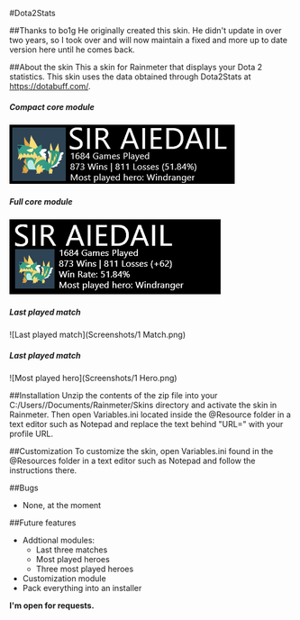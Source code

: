 #Dota2Stats

##Thanks to bo1g
He originally created this skin. He didn't update in over two years, so I took over and will now maintain a fixed and more up to date version here until he comes back.

##About the skin
This a skin for Rainmeter that displays your Dota 2 statistics.
This skin uses the data obtained through Dota2Stats at https://dotabuff.com/.

##### Compact core module
![Compact core skin](Screenshots/Compact.png)

##### Full core module
![Full core skin](Screenshots/Full.png)

##### Last played match
![Last played match](Screenshots/1 Match.png)

##### Last played match
![Most played hero](Screenshots/1 Hero.png)


##Installation
Unzip the contents of the zip file into your C:/Users/<YourUserName>/Documents/Rainmeter/Skins directory and activate the skin in Rainmeter.
Then open Variables.ini located inside the @Resource folder in a text editor such as Notepad and replace the text behind "URL=" with your profile URL.

##Customization
To customize the skin, open Variables.ini found in the @Resources folder in a text editor such as Notepad and follow the instructions there.

##Bugs
* None, at the moment

##Future features
* Addtional modules:
  * Last three matches
  * Most played heroes
  * Three most played heroes
* Customization module
* Pack everything into an installer

**I'm open for requests.**
